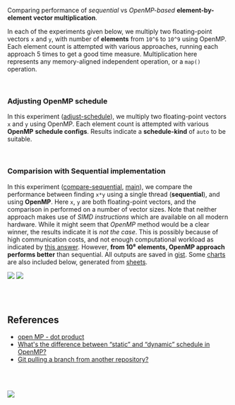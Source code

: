 Comparing performance of *sequential* vs *OpenMP-based* **element-by-element vector multiplication**.

In each of the experiments given below, we multiply two floating-point vectors
`x` and `y`, with number of **elements** from `10^6` to `10^9` using OpenMP.
Each element count is attempted with various approaches, running each approach 5
times to get a good time measure. Multiplication here represents any
memory-aligned independent operation, or a `map()` operation.

<br>


### Adjusting OpenMP schedule

In this experiment ([adjust-schedule]), we multiply two floating-point vectors
`x` and `y` using OpenMP. Each element count is attempted with various **OpenMP**
**schedule configs**. Results indicate a **schedule-kind** of `auto` to be
suitable.

[adjust-schedule]: https://github.com/puzzlef/vector-multiplication-openmp/tree/adjust-schedule

<br>


### Comparision with Sequential implementation

In this experiment ([compare-sequential], [main]), we compare the performance
between finding `x*y` using a single thread (**sequential**), and using
**OpenMP**. Here `x`, `y` are both floating-point vectors, and the comparison in
performed on a number of vector sizes. Note that neither approach makes use of
*SIMD instructions* which are available on all modern hardware. While it might
seem that *OpenMP* method would be a clear winner, the results indicate it is
*not the case*. This is possibly because of high communication costs, and not
enough computational workload as indicated by [this answer]. However, **from 10⁸**
**elements, OpenMP approach performs better** than sequential. All outputs are
saved in [gist]. Some [charts] are also included below, generated from [sheets].

[![](https://i.imgur.com/Izuc0gw.png)][sheetp]
[![](https://i.imgur.com/kGKSaG3.png)][sheetp]

[compare-sequential]: https://github.com/puzzlef/vector-multiplication-openmp/tree/compare-sequential
[main]: https://github.com/puzzlef/vector-multiplication-openmp

<br>
<br>


## References

- [open MP - dot product][this answer]
- [What's the difference between “static” and “dynamic” schedule in OpenMP?](https://stackoverflow.com/a/10852852/1413259)
- [Git pulling a branch from another repository?](https://stackoverflow.com/a/46289324/1413259)

<br>
<br>


[![](https://i.imgur.com/gHjBLSG.jpg)](https://www.youtube.com/watch?v=0XTLuFpuAtE)


[this answer]: https://stackoverflow.com/a/5368572/1413259
[gist]: https://gist.github.com/wolfram77/f9dae5ec1b65ff87b65ab30deb3b1aa9
[charts]: https://photos.app.goo.gl/qfFxpy6v886ZQhja8
[sheets]: https://docs.google.com/spreadsheets/d/1IdlGlGqvn-Gprb5cpgzZU9QU3dfo3SgySajN5oDgkeQ/edit?usp=sharing
[sheetp]: https://docs.google.com/spreadsheets/d/e/2PACX-1vQvlt3NQwk-G2wh-LjDn9KhL2gbk2C9RKfW0OQRzmDw7UhoEdCx6KBTN1xuv7Svg_eTQbmjj_92SOkw/pubhtml

